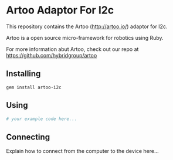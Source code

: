 # Artoo Adaptor For I2c

This repository contains the Artoo (http://artoo.io/) adaptor for I2c.

Artoo is a open source micro-framework for robotics using Ruby.

For more information abut Artoo, check out our repo at https://github.com/hybridgroup/artoo

## Installing

```
gem install artoo-i2c
```

## Using

```ruby
# your example code here...
```

## Connecting

Explain how to connect from the computer to the device here...
